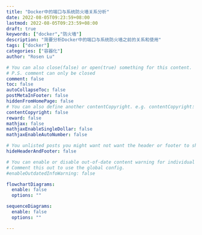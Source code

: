 ```yaml
---
title: "Docker中的端口与系统防火墙关系分析"
date: 2022-08-05T09:23:59+08:00
lastmod: 2022-08-05T09:23:59+08:00
draft: true
keywords: ["docker","防火墙"]
description: "简要分析Docker中的端口与系统防火墙之前的关系和使用"
tags: ["docker"]
categories: ["容器化"]
author: "Rosen Lu"

# You can also close(false) or open(true) something for this content.
# P.S. comment can only be closed
comment: false
toc: false
autoCollapseToc: false
postMetaInFooter: false
hiddenFromHomePage: false
# You can also define another contentCopyright. e.g. contentCopyright: "This is another copyright."
contentCopyright: false
reward: false
mathjax: false
mathjaxEnableSingleDollar: false
mathjaxEnableAutoNumber: false

# You unlisted posts you might want not want the header or footer to show
hideHeaderAndFooter: false

# You can enable or disable out-of-date content warning for individual post.
# Comment this out to use the global config.
#enableOutdatedInfoWarning: false

flowchartDiagrams:
  enable: false
  options: ""

sequenceDiagrams: 
  enable: false
  options: ""

---
```


<!--more-->
